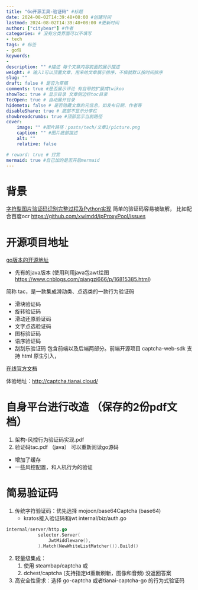 ```yaml
---
title: "Go开源工具-验证码" #标题
date: 2024-08-02T14:39:48+08:00 #创建时间
lastmod: 2024-08-02T14:39:48+08:00 #更新时间
author: ["citybear"] #作者
categories: # 没有分类界面可以不填写
- tech
tags: # 标签
- go包
keywords: 
- 
description: "" #描述 每个文章内容前面的展示描述
weight: # 输入1可以顶置文章，用来给文章展示排序，不填就默认按时间排序
slug: ""
draft: false # 是否为草稿
comments: true #是否展示评论 有自带的扩展成twikoo
showToc: true # 显示目录 文章侧边栏toc目录
TocOpen: true # 自动展开目录
hidemeta: false # 是否隐藏文章的元信息，如发布日期、作者等
disableShare: true # 底部不显示分享栏
showbreadcrumbs: true #顶部显示当前路径
cover:
    image: "" #图片路径：posts/tech/文章1/picture.png
    caption: "" #图片底部描述
    alt: ""
    relative: false

# reward: true # 打赏
mermaid: true #自己加的是否开启mermaid
---
```


# 背景
[字符型图片验证码识别完整过程及Python实现](https://www.cnblogs.com/beer/p/5672678.html)
简单的验证码容易被破解， 比如配合百度ocr https://github.com/xwlmdd/ipProxyPool/issues

# 开源项目地址
[go版本的开源地址](github.com/tianaiyouqing/tianai-captcha-go)

- 先有的java版本 (使用利用java包awt绘图 https://www.cnblogs.com/qiangzi666/p/16815385.html)

简称 tac，是一款集成滑动类、点选类的一款行为验证码
- 滑块验证码
- 旋转验证码
- 滑动还原验证码
- 文字点选验证码
- 图标验证码
- 语序验证码
- 刮刮乐验证码
包含前端以及后端两部分。前端开源项目 captcha-web-sdk 支持 html 原生引入，

[在线官方文档](http://doc.captcha.tianai.cloud)

体验地址：http://captcha.tianai.cloud/

# 自身平台进行改造 （保存的2份pdf文档）
1. 架构-风控行为验证码实现.pdf
2. 验证码tac.pdf （java） 可以重新阅读go源码

- 增加了缓存
- 一些风控配置，和人机行为的验证

# 简易验证码
1. 传统字符验证码：优先选择 mojocn/base64Captcha (base64)
   - kratos接入验证码和jwt internal/biz/auth.go 
``` go
internal/server/http.go
    		selector.Server(
				JwtMiddleware(),
			).Match(NewWhiteListMatcher()).Build()
```
2. 轻量级集成：
   1. 使用 steambap/captcha 或  
   2. dchest/captcha (支持指定id重新刷新，图像和音频) 没返回答案
3. 高安全性需求：选择 go-captcha 或者tianai-captcha-go 的行为式验证码